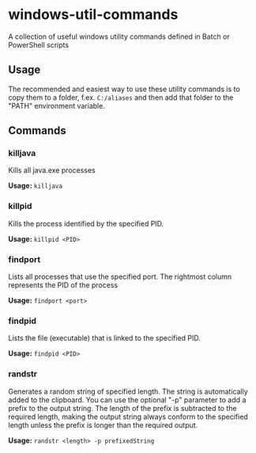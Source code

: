 # windows-util-commands
A collection of useful windows utility commands defined in Batch or PowerShell scripts

## Usage

The recommended and easiest way to use these utility commands is to copy them to a folder, f.ex. `C:/aliases` and then add that folder to the "PATH" environment variable.

## Commands

### killjava
Kills all java.exe processes

**Usage:** `killjava`

### killpid

Kills the process identified by the specified PID.

**Usage:** `killpid <PID>`

### findport
Lists all processes that use the specified port. The rightmost column represents the PID of the process

**Usage:** `findport <port>`

### findpid

Lists the file (executable) that is linked to the specified PID.

**Usage:** `findpid <PID>`

### randstr

Generates a random string of specified length. The string is automatically added to the clipboard.
You can use the optional "-p" parameter to add a prefix to the output string. The length of the prefix is subtracted to the required length, making the output string always conform to the specified length unless the prefix is longer than the required output.

**Usage:** `randstr <length> -p prefixedString`